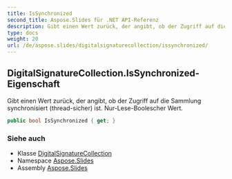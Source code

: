 ```yaml
---
title: IsSynchronized
second_title: Aspose.Slides für .NET API-Referenz
description: Gibt einen Wert zurück, der angibt, ob der Zugriff auf die Sammlung synchronisiert thread-sicher ist. Nur-Lese-Boolescher Wert.
type: docs
weight: 20
url: /de/aspose.slides/digitalsignaturecollection/issynchronized/
---
```


## DigitalSignatureCollection.IsSynchronized-Eigenschaft

Gibt einen Wert zurück, der angibt, ob der Zugriff auf die Sammlung synchronisiert (thread-sicher) ist. Nur-Lese-Boolescher Wert.

```csharp
public bool IsSynchronized { get; }
```

### Siehe auch

* Klasse [DigitalSignatureCollection](../../digitalsignaturecollection)
* Namespace [Aspose.Slides](../../digitalsignaturecollection)
* Assembly [Aspose.Slides](../../../)

<!-- DO NOT EDIT: generiert von xmldocmd für Aspose.Slides.dll -->